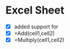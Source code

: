 # Excel Sheet

* [X]  added support for
  * [X]  =Add(cell1,cell2)
  * [X]  =Multiply(cell1,cell2)

```
